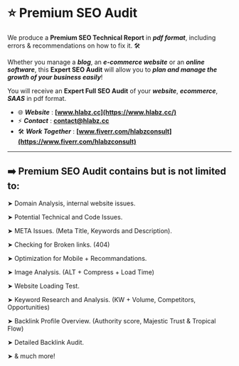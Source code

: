 # ⭐️ Premium SEO Audit
We produce a **Premium SEO Technical Report** in ***pdf format***, including errors & recommendations on how to fix it. 🛠 

Whether you manage a ***blog***, an ***e-commerce website*** or an ***online software***, this **Expert SEO Audit** will allow you to ***plan and manage the growth of your business easily***! 

You will receive an **Expert Full SEO Audit** of your ***website***, ***ecommerce***, ***SAAS*** in pdf format. 


- 🌐 ***Website*** : **[www.hlabz.cc](https://www.hlabz.cc/)**
- ⚡️ ***Contact*** : **contact@hlabz.cc**
- 🛠 ***Work Together*** : **[www.fiverr.com/hlabzconsult](https://www.fiverr.com/hlabzconsult)**

---

## ➡️ Premium SEO Audit contains but is not limited to:



➤ Domain Analysis, internal website issues.

  
 
➤ Potential Technical and Code Issues.  

 

➤ META Issues. (Meta Title, Keywords and Description).

 

➤ Checking for Broken links. (404)

 

➤ Optimization for Mobile + Recommandations.

 

➤ Image Analysis. (ALT + Compress + Load Time)

 

➤ Website Loading Test.

 

➤ Keyword Research and Analysis. (KW + Volume, Competitors, Opportunities)

 

➤ Backlink Profile Overview. (Authority score, Majestic Trust & Tropical Flow)



➤ Detailed Backlink Audit.



➤ & much more!
